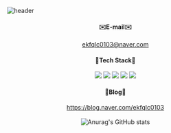 <!--
**jungyeeun00/jungyeeun00** is a ✨ _special_ ✨ repository because its `README.md` (this file) appears on your GitHub profile.

Here are some ideas to get you started:

- 🔭 I’m currently working on ...
- 🌱 I’m currently learning ...
- 👯 I’m looking to collaborate on ...
- 🤔 I’m looking for help with ...
- 💬 Ask me about ...
- 📫 How to reach me: ...
- 😄 Pronouns: ...
- ⚡ Fun fact: ...
-->

![header](https://capsule-render.vercel.app/api?type=waving&color=gradient&height=200&section=header&text=Jungyeeun%20GitHub%20&fontSize=40&animation=twinkling)
<div align=center>
  
#### ✉️E-mail✉️
  ekfqlc0103@naver.com

#### 🔧Tech Stack🔧
<img src="https://img.shields.io/badge/JAVA-007396?style=for-the-badge&logo=java&logoColor=white">
<img src="https://img.shields.io/badge/MySQL-4479A1?style=for-the-badge&logo=MySQL&logoColor=white">
<img src="https://img.shields.io/badge/springboot-6DB33F?style=for-the-badge&logo=springboot&logoColor=white">
<img src="https://img.shields.io/badge/React-61DAFB?style=for-the-badge&logo=React&logoColor=white"/>
<img src="https://img.shields.io/badge/github-181717?style=for-the-badge&logo=github&logoColor=white">

#### 📄Blog📄
  <a href="https://blog.naver.com/ekfqlc0103">https://blog.naver.com/ekfqlc0103</a><br><br>
![Anurag's GitHub stats](https://github-readme-stats.vercel.app/api?username=jungyeeun00&show_icons=true&theme=buefy)

</div>
